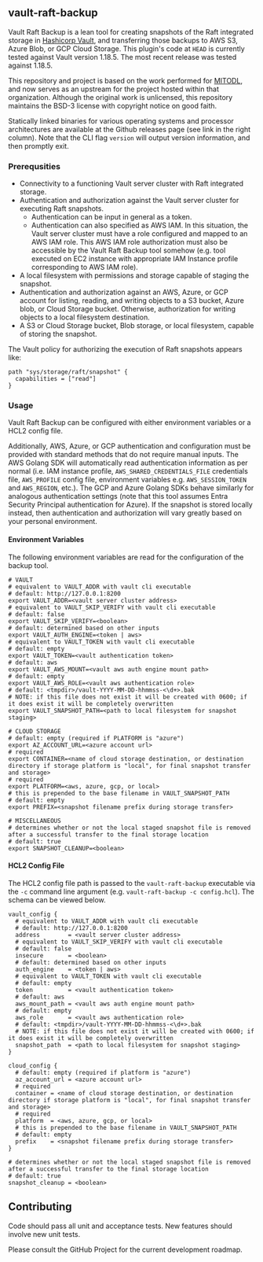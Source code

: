 ## vault-raft-backup

Vault Raft Backup is a lean tool for creating snapshots of the Raft integrated storage in [Hashicorp Vault](https://www.vaultproject.io), and transferring those backups to AWS S3, Azure Blob, or GCP Cloud Storage. This plugin's code at `HEAD` is currently tested against Vault version 1.18.5. The most recent release was tested against 1.18.5.

This repository and project is based on the work performed for [MITODL](https://github.com/mitodl/vault-raft-backup), and now serves as an upstream for the project hosted within that organization. Although the original work is unlicensed, this repository maintains the BSD-3 license with copyright notice on good faith.

Statically linked binaries for various operating systems and processor architectures are available at the Github releases page (see link in the right column). Note that the CLI flag `version` will output version information, and then promptly exit.

### Prerequsities
- Connectivity to a functioning Vault server cluster with Raft integrated storage.
- Authentication and authorization against the Vault server cluster for executing Raft snapshots.
  - Authentication can be input in general as a token.
  - Authentication can also specified as AWS IAM. In this situation, the Vault server cluster must have a role configured and mapped to an AWS IAM role. This AWS IAM role authorization must also be accessible by the Vault Raft Backup tool somehow (e.g. tool executed on EC2 instance with appropriate IAM Instance profile corresponding to AWS IAM role).
- A local filesystem with permissions and storage capable of staging the snapshot.
- Authentication and authorization against an AWS, Azure, or GCP account for listing, reading, and writing objects to a S3 bucket, Azure blob, or Cloud Storage bucket. Otherwise, authorization for writing objects to a local filesystem destination.
- A S3 or Cloud Storage bucket, Blob storage, or local filesystem, capable of storing the snapshot.

The Vault policy for authorizing the execution of Raft snapshots appears like:

```hcl
path "sys/storage/raft/snapshot" {
  capabilities = ["read"]
}
```

### Usage

Vault Raft Backup can be configured with either environment variables or a HCL2 config file.

Additionally, AWS, Azure, or GCP authentication and configuration must be provided with standard methods that do not require manual inputs. The AWS Golang SDK will automatically read authentication information as per normal (i.e. IAM instance profile, `AWS_SHARED_CREDENTIALS_FILE` credentials file, `AWS_PROFILE` config file, environment variables e.g. `AWS_SESSION_TOKEN` and `AWS_REGION`, etc.). The GCP and Azure Golang SDKs behave similarly for analogous authentication settings (note that this tool assumes Entra Security Principal authentication for Azure). If the snapshot is stored locally instead, then authentication and authorization will vary greatly based on your personal environment.

#### Environment Variables

The following environment variables are read for the configuration of the backup tool.

```
# VAULT
# equivalent to VAULT_ADDR with vault cli executable
# default: http://127.0.0.1:8200
export VAULT_ADDR=<vault server cluster address>
# equivalent to VAULT_SKIP_VERIFY with vault cli executable
# default: false
export VAULT_SKIP_VERIFY=<boolean>
# default: determined based on other inputs
export VAULT_AUTH_ENGINE=<token | aws>
# equivalent to VAULT_TOKEN with vault cli executable
# default: empty
export VAULT_TOKEN=<vault authentication token>
# default: aws
export VAULT_AWS_MOUNT=<vault aws auth engine mount path>
# default: empty
export VAULT_AWS_ROLE=<vault aws authentication role>
# default: <tmpdir>/vault-YYYY-MM-DD-hhmmss-<\d+>.bak
# NOTE: if this file does not exist it will be created with 0600; if it does exist it will be completely overwritten
export VAULT_SNAPSHOT_PATH=<path to local filesystem for snapshot staging>

# CLOUD STORAGE
# default: empty (required if PLATFORM is "azure")
export AZ_ACCOUNT_URL=<azure account url>
# required
export CONTAINER=<name of cloud storage destination, or destination directory if storage platform is "local", for final snapshot transfer and storage>
# required
export PLATFORM=<aws, azure, gcp, or local>
# this is prepended to the base filename in VAULT_SNAPSHOT_PATH
# default: empty
export PREFIX=<snapshot filename prefix during storage transfer>

# MISCELLANEOUS
# determines whether or not the local staged snapshot file is removed after a successful transfer to the final storage location
# default: true
export SNAPSHOT_CLEANUP=<boolean>
```

#### HCL2 Config File

The HCL2 config file path is passed to the `vault-raft-backup` executable via the `-c` command line argument (e.g. `vault-raft-backup -c config.hcl`). The schema can be viewed below.

```hcl2
vault_config {
  # equivalent to VAULT_ADDR with vault cli executable
  # default: http://127.0.0.1:8200
  address        = <vault server cluster address>
  # equivalent to VAULT_SKIP_VERIFY with vault cli executable
  # default: false
  insecure       = <boolean>
  # default: determined based on other inputs
  auth_engine    = <token | aws>
  # equivalent to VAULT_TOKEN with vault cli executable
  # default: empty
  token          = <vault authentication token>
  # default: aws
  aws_mount_path = <vault aws auth engine mount path>
  # default: empty
  aws_role       = <vault aws authentication role>
  # default: <tmpdir>/vault-YYYY-MM-DD-hhmmss-<\d+>.bak
  # NOTE: if this file does not exist it will be created with 0600; if it does exist it will be completely overwritten
  snapshot_path  = <path to local filesystem for snapshot staging>
}

cloud_config {
  # default: empty (required if platform is "azure")
  az_account_url = <azure account url>
  # required
  container = <name of cloud storage destination, or destination directory if storage platform is "local", for final snapshot transfer and storage>
  # required
  platform  = <aws, azure, gcp, or local>
  # this is prepended to the base filename in VAULT_SNAPSHOT_PATH
  # default: empty
  prefix    = <snapshot filename prefix during storage transfer>
}

# determines whether or not the local staged snapshot file is removed after a successful transfer to the final storage location
# default: true
snapshot_cleanup = <boolean>
```

## Contributing
Code should pass all unit and acceptance tests. New features should involve new unit tests.

Please consult the GitHub Project for the current development roadmap.
